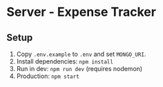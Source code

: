 # Server - Expense Tracker

## Setup

1. Copy `.env.example` to `.env` and set `MONGO_URI`.
2. Install dependencies: `npm install`
3. Run in dev: `npm run dev` (requires nodemon)
4. Production: `npm start`
